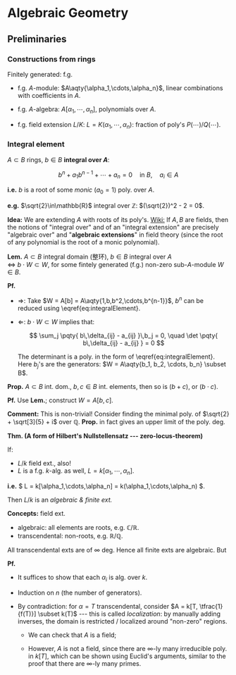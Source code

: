 # Algebraic Geometry

## Preliminaries

### Constructions from rings

Finitely generated: f.g.
$\newcommand{\aqty}[1]{\left\langle#1\right\rangle}$

- f.g. $A$-module: $A\aqty{\alpha_1,\cdots,\alpha_n}$, linear combinations with coefficients in $A$.

- f.g. $A$-algebra: $A[\alpha_1,\cdots,\alpha_n]$, polynomials over $A$.

- f.g. field extension $L/K$: $L = K(\alpha_1,\cdots,\alpha_n)$: fraction of poly's $P(\cdots)/Q(\cdots)$.

### Integral element

$A\subset B$ rings, $b \in B$ **integral over $A$**:

$$
  b^n + a_1 b^{n-1} + \cdots + a_n = 0
  \quad\text{in $B$,}\quad
  a_i \in A
  \label{eq:integralElement}
$$

**i.e.** $b$ is a root of some _monic_ ($a_0 = 1$) poly. over $A$.

**e.g.** $\sqrt{2}\in\mathbb{R}$ integral over $\mathbb{Z}$: $(\sqrt{2})^2 - 2 = 0$.

**Idea:** We are extending $A$ with roots of its poly's. [Wiki:](https://en.wikipedia.org/wiki/Integral_element) If $A, B$ are fields, then the notions of "integral over" and of an "integral extension" are precisely "algebraic over" and "**algebraic extensions**" in field theory (since the root of any polynomial is the root of a monic polynomial).

**Lem.** $A\subset B$ integral domain (整环), $b \in B$ integral over $A$ <br/>
$\Longleftrightarrow$ $b\cdot W \subset W$, for some fintely generated (f.g.) non-zero sub-$A$-module $W\in B$.

**Pf.**

- $\Longrightarrow$: Take $W = A[b] = A\aqty{1,b,b^2,\cdots,b^{n-1}}$, $b^n$ can be reduced using \eqref{eq:integralElement}.

- $\Longleftarrow$: $b\cdot W \subset W$ implies that:

  $$
    \sum_j \pqty{
      b\,\delta_{ij} - a_{ij}
    }\,b_j
    = 0,
  \quad
    \det \pqty{
      b\,\delta_{ij} - a_{ij}
    } = 0
  $$

  The determinant is a poly. in the form of \eqref{eq:integralElement}. Here $b_j$'s are the generators: $W = A\aqty{b_1, b_2, \cdots, b_n} \subset B$.

**Prop.** $A\subset B$ int. dom., $b,c\in B$ int. elements, then so is $(b+c)$, or $(b\cdot c)$.

**Pf.** Use **Lem.**; construct $W = A[b,c]$.

**Comment:** This is non-trivial! Consider finding the minimal poly. of $\sqrt{2} + \sqrt[3]{5} + i$ over $\mathbb{Q}$. **Prop.** in fact gives an upper limit of the poly. deg.

**Thm. (A form of Hilbert's Nullstellensatz --- zero-locus-theorem)**

If:
- $L/k$ field ext., also!
- $L$ is a f.g. $k$-alg. as well, $L = k[\alpha_1,\cdots,\alpha_n]$.

**i.e.** $
  L = k[\alpha_1,\cdots,\alpha_n]
  = k(\alpha_1,\cdots,\alpha_n)
$.

Then $L/k$ is an _algebraic & finite ext._

**Concepts:** field ext.
- algebraic: all elements are roots, e.g. $\mathbb{C}/\mathbb{R}$.
- transcendental: non-roots, e.g. $\mathbb{R}/\mathbb{Q}$.

All transcendental exts are of $\infty$ deg. Hence all finite exts are algebraic. But

**Pf.**

- It suffices to show that each $\alpha_i$ is alg. over $k$.

- Induction on $n$ (the number of generators).

- By contradiction: for $\alpha = T$ transcendental, consider $A = k[T, \tfrac{1}{f(T)}] \subset k(T)$ --- this is called _localization_: by manually adding inverses, the domain is restricted / localized around "non-zero" regions.

  - We can check that $A$ is a field;

  - However, $A$ is not a field, since there are $\infty$-ly many irreducible poly. in $k[T]$, which can be shown using Euclid's arguments, similar to the proof that there are $\infty$-ly many primes.
